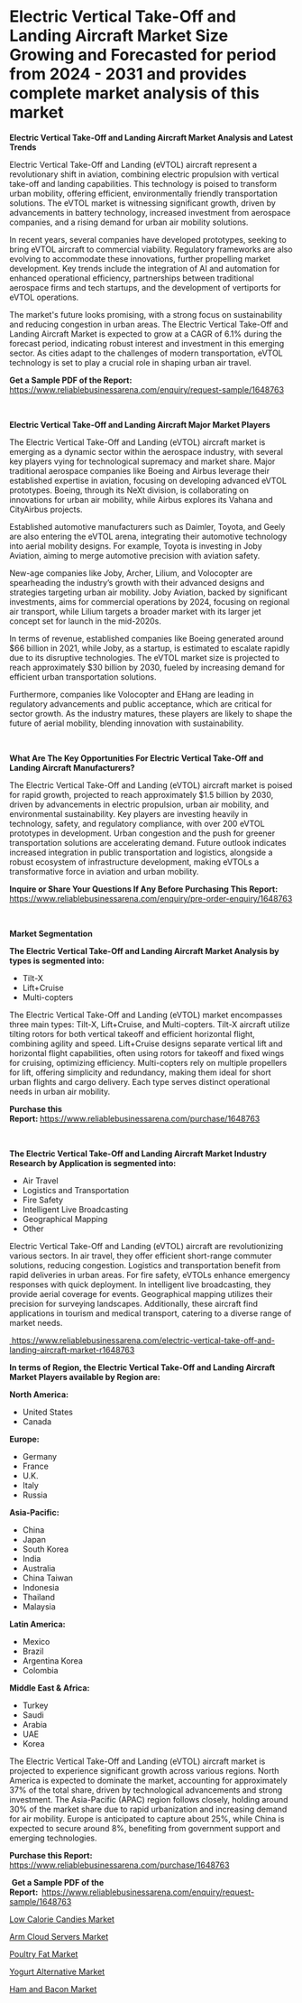 <p><h1>Electric Vertical Take-Off and Landing Aircraft Market Size Growing and Forecasted for period from 2024 - 2031 and provides complete market analysis of this market</h1></p><p><strong>Electric Vertical Take-Off and Landing Aircraft Market Analysis and Latest Trends</strong></p>
<p><p>Electric Vertical Take-Off and Landing (eVTOL) aircraft represent a revolutionary shift in aviation, combining electric propulsion with vertical take-off and landing capabilities. This technology is poised to transform urban mobility, offering efficient, environmentally friendly transportation solutions. The eVTOL market is witnessing significant growth, driven by advancements in battery technology, increased investment from aerospace companies, and a rising demand for urban air mobility solutions.</p><p>In recent years, several companies have developed prototypes, seeking to bring eVTOL aircraft to commercial viability. Regulatory frameworks are also evolving to accommodate these innovations, further propelling market development. Key trends include the integration of AI and automation for enhanced operational efficiency, partnerships between traditional aerospace firms and tech startups, and the development of vertiports for eVTOL operations.</p><p>The market's future looks promising, with a strong focus on sustainability and reducing congestion in urban areas. The Electric Vertical Take-Off and Landing Aircraft Market is expected to grow at a CAGR of 6.1% during the forecast period, indicating robust interest and investment in this emerging sector. As cities adapt to the challenges of modern transportation, eVTOL technology is set to play a crucial role in shaping urban air travel.</p></p>
<p><strong>Get a Sample PDF of the Report:&nbsp;</strong> <a href="https://www.reliablebusinessarena.com/enquiry/request-sample/1648763?utm_campaign=1566&utm_medium=2&utm_source=Github&utm_content=ia&utm_term=19102024&utm_id=electric-vertical-take-off-and-landing-aircraft">https://www.reliablebusinessarena.com/enquiry/request-sample/1648763</a></p>
<p>&nbsp;</p>
<p><strong>Electric Vertical Take-Off and Landing Aircraft Major Market Players</strong></p>
<p><p>The Electric Vertical Take-Off and Landing (eVTOL) aircraft market is emerging as a dynamic sector within the aerospace industry, with several key players vying for technological supremacy and market share. Major traditional aerospace companies like Boeing and Airbus leverage their established expertise in aviation, focusing on developing advanced eVTOL prototypes. Boeing, through its NeXt division, is collaborating on innovations for urban air mobility, while Airbus explores its Vahana and CityAirbus projects.</p><p>Established automotive manufacturers such as Daimler, Toyota, and Geely are also entering the eVTOL arena, integrating their automotive technology into aerial mobility designs. For example, Toyota is investing in Joby Aviation, aiming to merge automotive precision with aviation safety.</p><p>New-age companies like Joby, Archer, Lilium, and Volocopter are spearheading the industry’s growth with their advanced designs and strategies targeting urban air mobility. Joby Aviation, backed by significant investments, aims for commercial operations by 2024, focusing on regional air transport, while Lilium targets a broader market with its larger jet concept set for launch in the mid-2020s.</p><p>In terms of revenue, established companies like Boeing generated around $66 billion in 2021, while Joby, as a startup, is estimated to escalate rapidly due to its disruptive technologies. The eVTOL market size is projected to reach approximately $30 billion by 2030, fueled by increasing demand for efficient urban transportation solutions.</p><p>Furthermore, companies like Volocopter and EHang are leading in regulatory advancements and public acceptance, which are critical for sector growth. As the industry matures, these players are likely to shape the future of aerial mobility, blending innovation with sustainability.</p></p>
<p>&nbsp;</p>
<p><strong>What Are The Key Opportunities For Electric Vertical Take-Off and Landing Aircraft Manufacturers?</strong></p>
<p><p>The Electric Vertical Take-Off and Landing (eVTOL) aircraft market is poised for rapid growth, projected to reach approximately $1.5 billion by 2030, driven by advancements in electric propulsion, urban air mobility, and environmental sustainability. Key players are investing heavily in technology, safety, and regulatory compliance, with over 200 eVTOL prototypes in development. Urban congestion and the push for greener transportation solutions are accelerating demand. Future outlook indicates increased integration in public transportation and logistics, alongside a robust ecosystem of infrastructure development, making eVTOLs a transformative force in aviation and urban mobility.</p></p>
<p><strong>Inquire or Share Your Questions If Any Before Purchasing This Report:</strong> <a href="https://www.reliablebusinessarena.com/enquiry/pre-order-enquiry/1648763?utm_campaign=1566&utm_medium=2&utm_source=Github&utm_content=ia&utm_term=19102024&utm_id=electric-vertical-take-off-and-landing-aircraft">https://www.reliablebusinessarena.com/enquiry/pre-order-enquiry/1648763</a></p>
<p>&nbsp;</p>
<p><strong>Market Segmentation</strong></p>
<p><strong>The Electric Vertical Take-Off and Landing Aircraft Market Analysis by types is segmented into:</strong></p>
<p><ul><li>Tilt-X</li><li>Lift+Cruise</li><li>Multi-copters</li></ul></p>
<p><p>The Electric Vertical Take-Off and Landing (eVTOL) market encompasses three main types: Tilt-X, Lift+Cruise, and Multi-copters. Tilt-X aircraft utilize tilting rotors for both vertical takeoff and efficient horizontal flight, combining agility and speed. Lift+Cruise designs separate vertical lift and horizontal flight capabilities, often using rotors for takeoff and fixed wings for cruising, optimizing efficiency. Multi-copters rely on multiple propellers for lift, offering simplicity and redundancy, making them ideal for short urban flights and cargo delivery. Each type serves distinct operational needs in urban air mobility.</p></p>
<p><strong>Purchase this Report:&nbsp;</strong><a href="https://www.reliablebusinessarena.com/purchase/1648763?utm_campaign=1566&utm_medium=2&utm_source=Github&utm_content=ia&utm_term=19102024&utm_id=electric-vertical-take-off-and-landing-aircraft">https://www.reliablebusinessarena.com/purchase/1648763</a></p>
<p>&nbsp;</p>
<p><strong>The Electric Vertical Take-Off and Landing Aircraft Market Industry Research by Application is segmented into:</strong></p>
<p><ul><li>Air Travel</li><li>Logistics and Transportation</li><li>Fire Safety</li><li>Intelligent Live Broadcasting</li><li>Geographical Mapping</li><li>Other</li></ul></p>
<p><p>Electric Vertical Take-Off and Landing (eVTOL) aircraft are revolutionizing various sectors. In air travel, they offer efficient short-range commuter solutions, reducing congestion. Logistics and transportation benefit from rapid deliveries in urban areas. For fire safety, eVTOLs enhance emergency responses with quick deployment. In intelligent live broadcasting, they provide aerial coverage for events. Geographical mapping utilizes their precision for surveying landscapes. Additionally, these aircraft find applications in tourism and medical transport, catering to a diverse range of market needs.</p></p>
<p><a href="https://www.reliablebusinessarena.com/electric-vertical-take-off-and-landing-aircraft-market-r1648763?utm_campaign=1566&utm_medium=2&utm_source=Github&utm_content=ia&utm_term=19102024&utm_id=electric-vertical-take-off-and-landing-aircraft">&nbsp;https://www.reliablebusinessarena.com/electric-vertical-take-off-and-landing-aircraft-market-r1648763</a></p>
<p><strong>In terms of Region, the Electric Vertical Take-Off and Landing Aircraft Market Players available by Region are:</strong></p>
<p>
    <p> <strong> North America: </strong>
        <ul>
            <li>United States</li>
            <li>Canada</li>
        </ul>
        </p> 
    <p> <strong> Europe: </strong>
        <ul>
            <li>Germany</li>
            <li>France</li>
            <li>U.K.</li>
            <li>Italy</li>
            <li>Russia</li>
        </ul>
        </p> 
    <p> <strong> Asia-Pacific: </strong>
        <ul>
            <li>China</li>
            <li>Japan</li>
            <li>South Korea</li>
            <li>India</li>
            <li>Australia</li>
            <li>China Taiwan</li>
            <li>Indonesia</li>
            <li>Thailand</li>
            <li>Malaysia</li>
        </ul>
        </p> 
    <p> <strong> Latin America: </strong>
        <ul>
            <li>Mexico</li>
            <li>Brazil</li>
            <li>Argentina Korea</li>
            <li>Colombia</li>
        </ul>
        </p> 
    <p> <strong> Middle East & Africa: </strong>
        <ul>
            <li>Turkey</li>
            <li>Saudi</li>
            <li>Arabia</li>
            <li>UAE</li>
            <li>Korea</li>
        </ul>
    </p>
    </p>
<p><p>The Electric Vertical Take-Off and Landing (eVTOL) aircraft market is projected to experience significant growth across various regions. North America is expected to dominate the market, accounting for approximately 37% of the total share, driven by technological advancements and strong investment. The Asia-Pacific (APAC) region follows closely, holding around 30% of the market share due to rapid urbanization and increasing demand for air mobility. Europe is anticipated to capture about 25%, while China is expected to secure around 8%, benefiting from government support and emerging technologies.</p></p>
<p><strong>Purchase this Report: </strong><a href="https://www.reliablebusinessarena.com/purchase/1648763?utm_campaign=1566&utm_medium=2&utm_source=Github&utm_content=ia&utm_term=19102024&utm_id=electric-vertical-take-off-and-landing-aircraft">https://www.reliablebusinessarena.com/purchase/1648763</a></p>
<p>&nbsp;<strong>Get a Sample PDF of the Report:&nbsp;&nbsp;</strong><a href="https://www.reliablebusinessarena.com/enquiry/request-sample/1648763?utm_campaign=1566&utm_medium=2&utm_source=Github&utm_content=ia&utm_term=19102024&utm_id=electric-vertical-take-off-and-landing-aircraft">https://www.reliablebusinessarena.com/enquiry/request-sample/1648763</a></p>
<p><strong></strong></p>
<p><p><a href="https://www.linkedin.com/pulse/opportunities-challenges-low-calorie-candies-market-strategic-sdlqc?utm_campaign=1566&utm_medium=2&utm_source=Github&utm_content=ia&utm_term=19102024&utm_id=electric-vertical-take-off-and-landing-aircraft">Low Calorie Candies Market</a></p><p><a href="https://www.linkedin.com/pulse/arm-cloud-servers-market-overview-global-trends-future-gdwpe?utm_campaign=1566&utm_medium=2&utm_source=Github&utm_content=ia&utm_term=19102024&utm_id=electric-vertical-take-off-and-landing-aircraft">Arm Cloud Servers Market</a></p><p><a href="https://www.linkedin.com/pulse/global-poultry-fat-market-exploring-share-trends-future-qadvc?utm_campaign=1566&utm_medium=2&utm_source=Github&utm_content=ia&utm_term=19102024&utm_id=electric-vertical-take-off-and-landing-aircraft">Poultry Fat Market</a></p><p><a href="https://www.linkedin.com/pulse/global-yogurt-alternative-market-trends-forecasts-strategic-k7mfc?utm_campaign=1566&utm_medium=2&utm_source=Github&utm_content=ia&utm_term=19102024&utm_id=electric-vertical-take-off-and-landing-aircraft">Yogurt Alternative Market</a></p><p><a href="https://www.linkedin.com/pulse/unveiling-market-trends-global-ham-bacon-growth-regional-insights-pclhc?utm_campaign=1566&utm_medium=2&utm_source=Github&utm_content=ia&utm_term=19102024&utm_id=electric-vertical-take-off-and-landing-aircraft">Ham and Bacon Market</a></p></p>
